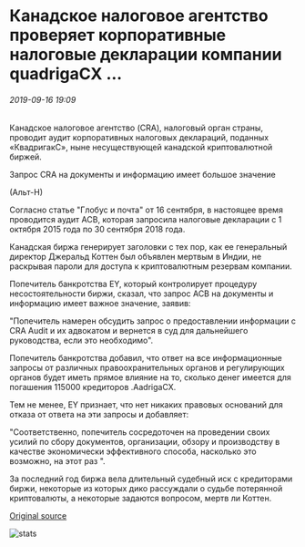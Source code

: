 # Канадское налоговое агентство проверяет корпоративные налоговые декларации компании quadrigaCX ...

###### 2019-09-16 19:09

Канадское налоговое агентство (CRA), налоговый орган страны, проводит аудит корпоративных налоговых деклараций, поданных «КвадригакС», ныне несуществующей канадской криптовалютной биржей.

Запрос CRA на документы и информацию имеет большое значение

(Альт-Н)

Согласно статье "Глобус и почта" от 16 сентября, в настоящее время проводится аудит АСВ, которая запросила налоговые декларации с 1 октября 2015 года по 30 сентября 2018 года.

Канадская биржа генерирует заголовки с тех пор, как ее генеральный директор Джеральд Коттен был объявлен мертвым в Индии, не раскрывая пароли для доступа к криптовалютным резервам компании.

Попечитель банкротства EY, который контролирует процедуру несостоятельности биржи, сказал, что запрос АСВ на документы и информацию имеет важное значение, заявив:

"Попечитель намерен обсудить запрос о предоставлении информации с CRA Audit и их адвокатом и вернется в суд для дальнейшего руководства, если это необходимо".

Попечитель банкротства добавил, что ответ на все информационные запросы от различных правоохранительных органов и регулирующих органов будет иметь прямое влияние на то, сколько денег имеется для погашения 115000 кредиторов .AadrigaCX.

Тем не менее, EY признает, что нет никаких правовых оснований для отказа от ответа на эти запросы и добавляет:

"Соответственно, попечитель сосредоточен на проведении своих усилий по сбору документов, организации, обзору и производству в качестве экономически эффективного способа, насколько это возможно, на этот раз ".

За последний год биржа вела длительный судебный иск с кредиторами биржи, некоторые из которых дико рассуждали о судьбе потерянной криптовалюты, а некоторые задаются вопросом, мертв ли Коттен.

[Original source](https://cointelegraph.com/news/canada-revenue-agency-audits-quadrigacxs-corporate-tax-returns)

![stats](https://c.statcounter.com/11760860/0/a89fa40b/1/ "stats")